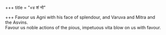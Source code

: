 +++
title = "०४ शं नो"

+++
Favour us Agni with his face of splendour, and Varuva and Mitra and the Asvins.  
     Favour us noble actions of the pious, impetuous vita blow on us with favour.